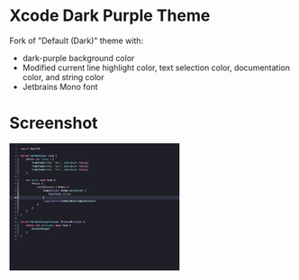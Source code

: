 # Xcode Dark Purple Theme
Fork of "Default (Dark)" theme with:

* dark-purple background color
* Modified current line highlight color, text selection color, documentation color, and string color
* Jetbrains Mono font

# Screenshot
<img src='./screenshot.png' width=60%>
